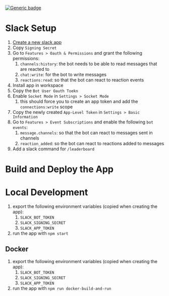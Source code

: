 [![Generic badge](https://img.shields.io/badge/Status-Under%20Development-yellow.svg)](https://shields.io/)

# Slack Setup
1. [Create a new slack app](https://api.slack.com/apps/new)
2. Copy `Signing Secret`
3. Go to `Features > Oauth & Permissions` and grant the following permissions:
   1. `channels:history`: the bot needs to be able to read messages that are reacted to
   <!-- TODO: verify this is needed -->
   2. `chat:write`: for the bot to write messages
   3. `reactions:read`: so that the bot can react to reaction events
4. Install app in workspace
5. Copy the `Bot User Oauth Toekn`
6. Enable `Socket Mode` in `Settings > Socket Mode`
   1. this should force you to create an app token and add the `connections:write` scope
7. Copy the newly created `App-Level Token` in `Settings > Basic Information`
8. Go to `Features > Event Subscriptions` and enable the following `bot events`:
   1. `message.channels`: so that the bot can react to messages sent in channels
   2. `reaction_added`: so the bot can react to reactions added to messages
9. Add a slack command for `/leaderboard`

# Build and Deploy the App


# Local Development
1. export the following environment variables (copied when creating the app):
   1. `SLACK_BOT_TOKEN`
   2. `SLACK_SIGNING_SECRET`
   3. `SLACK_APP_TOKEN`
2. run the app with `npm start`

## Docker
1. export the following environment variables (copied when creating the app):
   1. `SLACK_BOT_TOKEN`
   2. `SLACK_SIGNING_SECRET`
   3. `SLACK_APP_TOKEN`
2. run the app with `npm run docker-build-and-run`